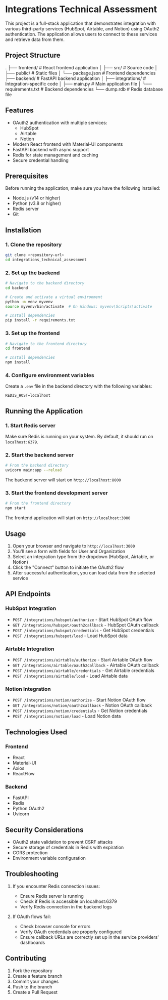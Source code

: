 # Integrations Technical Assessment

This project is a full-stack application that demonstrates integration with various third-party services (HubSpot, Airtable, and Notion) using OAuth2 authentication. The application allows users to connect to these services and retrieve data from them.

## Project Structure

.
├── frontend/ # React frontend application
│ ├── src/ # Source code
│ ├── public/ # Static files
│ └── package.json # Frontend dependencies
├── backend/ # FastAPI backend application
│ ├── integrations/ # Integration-specific code
│ ├── main.py # Main application file
│ └── requirements.txt # Backend dependencies
└── dump.rdb # Redis database file


## Features

- OAuth2 authentication with multiple services:
  - HubSpot
  - Airtable
  - Notion
- Modern React frontend with Material-UI components
- FastAPI backend with async support
- Redis for state management and caching
- Secure credential handling

## Prerequisites

Before running the application, make sure you have the following installed:

- Node.js (v14 or higher)
- Python (v3.8 or higher)
- Redis server
- Git

## Installation

### 1. Clone the repository

```bash
git clone <repository-url>
cd integrations_technical_assessment
```

### 2. Set up the backend

```bash
# Navigate to the backend directory
cd backend

# Create and activate a virtual environment
python -m venv myvenv
source myvenv/bin/activate  # On Windows: myvenv\Scripts\activate

# Install dependencies
pip install -r requirements.txt
```

### 3. Set up the frontend

```bash
# Navigate to the frontend directory
cd frontend

# Install dependencies
npm install
```

### 4. Configure environment variables

Create a `.env` file in the backend directory with the following variables:

```env
REDIS_HOST=localhost
```

## Running the Application

### 1. Start Redis server

Make sure Redis is running on your system. By default, it should run on `localhost:6379`.

### 2. Start the backend server

```bash
# From the backend directory
uvicorn main:app --reload
```

The backend server will start on `http://localhost:8000`

### 3. Start the frontend development server

```bash
# From the frontend directory
npm start
```

The frontend application will start on `http://localhost:3000`

## Usage

1. Open your browser and navigate to `http://localhost:3000`
2. You'll see a form with fields for User and Organization
3. Select an integration type from the dropdown (HubSpot, Airtable, or Notion)
4. Click the "Connect" button to initiate the OAuth2 flow
5. After successful authentication, you can load data from the selected service

## API Endpoints

### HubSpot Integration
- `POST /integrations/hubspot/authorize` - Start HubSpot OAuth flow
- `GET /integrations/hubspot/oauth2callback` - HubSpot OAuth callback
- `POST /integrations/hubspot/credentials` - Get HubSpot credentials
- `POST /integrations/hubspot/load` - Load HubSpot data

### Airtable Integration
- `POST /integrations/airtable/authorize` - Start Airtable OAuth flow
- `GET /integrations/airtable/oauth2callback` - Airtable OAuth callback
- `POST /integrations/airtable/credentials` - Get Airtable credentials
- `POST /integrations/airtable/load` - Load Airtable data

### Notion Integration
- `POST /integrations/notion/authorize` - Start Notion OAuth flow
- `GET /integrations/notion/oauth2callback` - Notion OAuth callback
- `POST /integrations/notion/credentials` - Get Notion credentials
- `POST /integrations/notion/load` - Load Notion data

## Technologies Used

### Frontend
- React
- Material-UI
- Axios
- ReactFlow

### Backend
- FastAPI
- Redis
- Python OAuth2
- Uvicorn

## Security Considerations

- OAuth2 state validation to prevent CSRF attacks
- Secure storage of credentials in Redis with expiration
- CORS protection
- Environment variable configuration

## Troubleshooting

1. If you encounter Redis connection issues:
   - Ensure Redis server is running
   - Check if Redis is accessible on localhost:6379
   - Verify Redis connection in the backend logs

2. If OAuth flows fail:
   - Check browser console for errors
   - Verify OAuth credentials are properly configured
   - Ensure callback URLs are correctly set up in the service providers' dashboards

## Contributing

1. Fork the repository
2. Create a feature branch
3. Commit your changes
4. Push to the branch
5. Create a Pull Request
